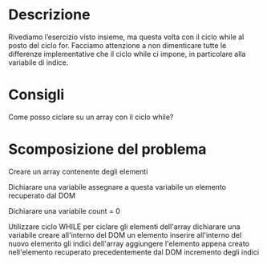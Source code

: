 # Descrizione

Rivediamo l’esercizio visto insieme, ma questa volta con il ciclo while al posto del ciclo for. Facciamo attenzione a non dimenticare tutte le differenze implementative che il ciclo while ci impone, in particolare alla variabile di indice.

# Consigli

Come posso ciclare su un array con il ciclo while?

# Scomposizione del problema

Creare un array contenente degli elementi

Dichiarare una variabile
    assegnare a questa variabile un elemento recuperato dal DOM

Dichiarare una variabile count = 0

Utilizzare ciclo WHILE per ciclare gli elementi dell'array
    dichiarare una variabile
        creare all'interno del DOM un elemento
    inserire all'interno del nuovo elemento gli indici dell'array
    aggiungere l'elemento appena creato nell'elemento recuperato precedentemente dal DOM
    incremento degli indici